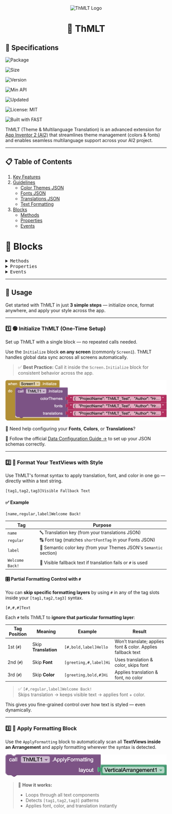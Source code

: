 <div align="center">
    <img height="80" width="80" src="https://github.com/user-attachments/assets/1886b5e1-9fd5-4949-8d7d-1709338a898f" alt="ThMLT Logo" />
    <h1>🧩 ThMLT</h1>
</div>





## 📝 Specifications


![Package](https://img.shields.io/badge/📦%20Package-com.hridoy.thmlt-blue?style=flat-square)

![Size](https://img.shields.io/badge/💾%20Size-20.17%20KB-green?style=flat-square)

![Version](https://img.shields.io/badge/⚙️%20Version-3.0.0-orange?style=flat-square)

![Min API](https://img.shields.io/badge/📱%20Min%20API-7-blueviolet?style=flat-square)

![Updated](https://img.shields.io/badge/📅%20Updated-2025--04--24-lightgrey?style=flat-square)

![License: MIT](https://img.shields.io/badge/License-MIT-blue.svg?style=flat-square)

![Built with FAST](https://img.shields.io/badge/💻%20Built%20with-FAST%20v2.8.4-yellow?style=flat-square&logo=data)



ThMLT (Theme & Multilanguage Translation) is an advanced extension for [App Inventor 2 (AI2)](http://ai2.appinventor.mit.edu) that streamlines theme management (colors & fonts) and enables seamless multilanguage support across your AI2 project.

---

## 📋 Table of Contents

1. [Key Features](https://github.com/HB-Hridoy/th-m-l-t/wiki)
2. [Guidelines](https://github.com/HB-Hridoy/th-m-l-t/wiki/Guidelines)
    - [Color Themes JSON](https://github.com/HB-Hridoy/th-m-l-t/wiki/Color-Themes-JSON-Schema)
    - [Fonts JSON](https://github.com/HB-Hridoy/th-m-l-t/wiki/Fonts-JSON-Schema)
    - [Translations JSON](https://github.com/HB-Hridoy/th-m-l-t/wiki/Translation-JSON-Schema)
    - [Text Formatting](https://github.com/HB-Hridoy/th-m-l-t/wiki/Text-Formatter)
3. [Blocks](#blocks)
    - [Methods]()
    - [Properties]()
    - [Events]()

# 🧩 Blocks
<details>
  <summary><kbd>Methods</kbd></summary>


### 🟪 `Initialize`

> **Purpose:** Initializes and loads data for color themes, fonts, and translations.

![Initialize](https://github.com/HB-Hridoy/th-m-l-t/blob/dev/out/blocks/Initialize_Method.png?raw=true)

| Parameter     | Type |
|--------------|------|
| colorThemes  | text |
| fonts        | text |
| translations | text |


🔧 Need help configuring your **Translations**, **Fonts**, or **Colors**?

📖 Follow the official [Data Configuration Guide →](https://github.com/HB-Hridoy/th-m-l-t/wiki/Guidelines#-data-configuration-guide) to set up your JSON schemas correctly.

---

### 🟪 `ApplyFormatting`

> **Purpose:** Applies formatting to a layout using the *active* theme and language.

![ApplyFormatting](https://github.com/HB-Hridoy/th-m-l-t/blob/dev/out/blocks/ApplyFormatting_Method.png?raw=true)

| Parameter | Type      |
|-----------|-----------|
| layout    | component |


---

### 🟪 `ApplyCustomizedFormatting`

> **Purpose:** Applies formatting to a layout using a **specific** theme and language.

![ApplyCustomizedFormatting](https://github.com/HB-Hridoy/th-m-l-t/blob/dev/out/blocks/ApplyCustomizedFormatting_Method.png?raw=true)

| Parameter     | Type |
|---------------|------|
| layout        | component |
| themeMode     | text |
| languageCode  | text |



---

### 🟪 `Get`

> **Purpose:** Retrieves a list of values for a given data category.

![Get](https://github.com/HB-Hridoy/th-m-l-t/blob/dev/out/blocks/Get_Method.png?raw=true)

| Parameter | Type |
|-----------|------|
| data      | All <sub>(helper enums)</sub> |

**Return:** `list`  
**Why:** Returns the complete list of items for enums like `PrimitiveKeys`, `SemanticKeys`, `ThemeModes`, `FontTags`, `FontShortTags`, `TranslationKeys`, `SupportedLanguages`.

---

### 🟪 `GetTranslation`

> **Purpose:** Returns a translation for a given key using the *active language*.

![GetTranslation](https://github.com/HB-Hridoy/th-m-l-t/blob/dev/out/blocks/GetTranslation_Method.png?raw=true)

| Parameter      | Type |
|----------------|------|
| translationKey | text |

**Return:** `text`  
**Why:** Returns the corresponding translation string, or `Not Found` if missing.

---

### 🟪 `GetFont`

> **Purpose:** Returns a font name for a given key using the *tag*.

![GetFont](https://github.com/HB-Hridoy/th-m-l-t/blob/dev/out/blocks/GetFont_Method.png?raw=true)

| Parameter      | Type |
|----------------|------|
| tag | text |

**Return:** `text`  
**Why:** Returns the corresponding font name, or `Font not found` if missing.

---

### 🟪 `GetTranslationForLanguage`

> **Purpose:** Returns a translation for a key in a **specific language**.

![GetTranslationForLanguage](https://github.com/HB-Hridoy/th-m-l-t/blob/dev/out/blocks/GetTranslationForLanguage_Method.png?raw=true)

| Parameter      | Type |
|----------------|------|
| translationKey | text |
| languageCode   | text |

**Return:** `text`  
**Why:**
- Returns the translation string if found.
- Returns `Not Found` if the key is missing.
- Returns `'languageCode' is not supported` if the languageCode is invalid.

---

### 🟪 `GetPrimitiveColor`

> **Purpose:** Retrieves a **primitive color** as an integer value.

![GetPrimitiveColor](https://github.com/HB-Hridoy/th-m-l-t/blob/dev/out/blocks/GetPrimitiveColor_Method.png?raw=true)

| Parameter | Type |
|-----------|------|
| key       | text |

**Return:** `number`  
**Why:**
- Returns the integer color value if key exists.
- Returns `-1` if not found (error condition).

---

### 🟪 `GetSemanticColorSource`

> **Purpose:** Retrieves the **source reference** of a semantic color for the *active theme*.

![GetSemanticColorSource](https://github.com/HB-Hridoy/th-m-l-t/blob/dev/out/blocks/GetSemanticColorSource_Method.png?raw=true)

| Parameter | Type |
|-----------|------|
| key       | text |

**Return:** `text`  
**Why:**
- Returns the primitive color key.
- Returns a detailed error if the theme or key doesn't exist.

---

### 🟪 `GetSemanticColor`

> **Purpose:** Retrieves a semantic color value (int) for the *active theme mode*.

![GetSemanticColor](https://github.com/HB-Hridoy/th-m-l-t/blob/dev/out/blocks/GetSemanticColor_Method.png?raw=true)

| Parameter | Type |
|-----------|------|
| key       | text |

**Return:** `number`  
**Why:**
- Returns resolved color as int if found.
- Returns `-1` if theme mode or color key is invalid.

---

### 🟪 `GetSemanticColorByThemeMode`

> **Purpose:** Retrieves a semantic color value for a **specific theme mode**.

![GetSemanticColorByThemeMode](https://github.com/HB-Hridoy/th-m-l-t/blob/dev/out/blocks/GetSemanticColorByThemeMode_Method.png?raw=true)

| Parameter  | Type |
|------------|------|
| key        | text |
| themeMode  | text |

**Return:** `number`  
**Why:**
- Returns resolved color as int if key exists in the given mode.
- Returns `-1` for missing theme/key.



</details>


<details>
  <summary><kbd>Properties</kbd></summary>

## 🔧 <kbd>Setters</kbd>

### 🟩 `FontRegular`
> Sets the **regular font**.

![FontRegular](https://github.com/HB-Hridoy/th-m-l-t/blob/dev/out/blocks/FontRegular_Set_Property.png?raw=true)

| Input | Type |
|-------|------|
| font  | text |

---

### 🟩 `FontBold`
> Sets the **bold font**.

![FontBold](https://github.com/HB-Hridoy/th-m-l-t/blob/dev/out/blocks/FontBold_Set_Property.png?raw=true)

| Input | Type |
|-------|------|
| font  | text |

---

### 🟩 `FontMaterial`
> Sets the **material icon font**.

![FontMaterial](https://github.com/HB-Hridoy/th-m-l-t/blob/dev/out/blocks/FontMaterial_Set_Property.png?raw=true)

| Input | Type |
|-------|------|
| font  | text |

---

### 🟩 `ColorPrimary`
> Sets the **primary color**.

![ColorPrimary](https://github.com/HB-Hridoy/th-m-l-t/blob/dev/out/blocks/ColorPrimary_Set_Property.png?raw=true)

| Input  | Type   |
|--------|--------|
| color  | number |

---

### 🟩 `ColorSecondary`
> Sets the **secondary color**.

![ColorSecondary](https://github.com/HB-Hridoy/th-m-l-t/blob/dev/out/blocks/ColorSecondary_Set_Property.png?raw=true)

| Input  | Type   |
|--------|--------|
| color  | number |

---

### 🟩 `ColorAccent`
> Sets the **accent color**.

![ColorAccent](https://github.com/HB-Hridoy/th-m-l-t/blob/dev/out/blocks/ColorAccent_Set_Property.png?raw=true)

| Input  | Type   |
|--------|--------|
| color  | number |

---

### 🟩 `Language`
> Sets the **active translation language**.

![Language](https://github.com/HB-Hridoy/th-m-l-t/blob/dev/out/blocks/Language_Set_Property.png?raw=true)

| Input | Type |
|-------|------|
| code  | text |

---

### 🟩 `ThemeMode`
> Sets the **active theme mode** (e.g., `light`, `dark`).

![ThemeMode](https://github.com/HB-Hridoy/th-m-l-t/blob/dev/out/blocks/ThemeMode_Set_Property.png?raw=true)

| Input | Type |
|-------|------|
| mode  | text |

---

## 🔍 <kbd>Getters</kbd>

### 🟩 `FontRegular`
> Gets the **regular font**.

![FontRegular](https://github.com/HB-Hridoy/th-m-l-t/blob/dev/out/blocks/FontRegular_Get_Property.png?raw=true)

| Return | Type |
|--------|------|
| font   | text |

---

### 🟩 `FontBold`
> Gets the **bold font**.

![FontBold](https://github.com/HB-Hridoy/th-m-l-t/blob/dev/out/blocks/FontBold_Get_Property.png?raw=true)

| Return | Type |
|--------|------|
| font   | text |

---

### 🟩 `FontMaterial`
> Gets the **material font**.

![FontMaterial](https://github.com/HB-Hridoy/th-m-l-t/blob/dev/out/blocks/FontMaterial_Get_Property.png?raw=true)

| Return | Type |
|--------|------|
| font   | text |

---

### 🟩 `ColorPrimary`
> Gets the **primary color**.

![ColorPrimary](https://github.com/HB-Hridoy/th-m-l-t/blob/dev/out/blocks/ColorPrimary_Get_Property.png?raw=true)

| Return | Type   |
|--------|--------|
| color  | number |

---

### 🟩 `ColorSecondary`
> Gets the **secondary color**.

![ColorSecondary](https://github.com/HB-Hridoy/th-m-l-t/blob/dev/out/blocks/ColorSecondary_Get_Property.png?raw=true)

| Return | Type   |
|--------|--------|
| color  | number |

---

### 🟩 `ColorAccent`
> Gets the **accent color**.

![ColorAccent](https://github.com/HB-Hridoy/th-m-l-t/blob/dev/out/blocks/ColorAccent_Get_Property.png?raw=true)

| Return | Type   |
|--------|--------|
| color  | number |

---

### 🟩 `Language`
> Gets the **current language code**.

![Language](https://github.com/HB-Hridoy/th-m-l-t/blob/dev/out/blocks/Language_Get_Property.png?raw=true)

| Return | Type |
|--------|------|
| code   | text |

---

### 🟩 `ThemeMode`
> Gets the **current theme mode**.

![ThemeMode](https://github.com/HB-Hridoy/th-m-l-t/blob/dev/out/blocks/ThemeMode_Get_Property.png?raw=true)

| Return | Type |
|--------|------|
| mode   | text |


</details>

<details>
  <summary><kbd>Events</kbd></summary>


### 🟨 ErrorOccurred

>Occurs when an error happens

![ErrorOccurred Event](https://github.com/HB-Hridoy/th-m-l-t/blob/dev/out/blocks/ErrorOccurred_Event.png?raw=true)

| Parameter | Type
| - | - |
| errorFrom | text
| error | text

</details>

---

## 🚀 Usage

Get started with ThMLT in just **3 simple steps** — initialize once, format anywhere, and apply your style across the app.

---

### 1️⃣ 🟢 Initialize ThMLT (One-Time Setup)

Set up ThMLT with a single block — no repeated calls needed.

Use the `Initialize` block **on any screen** (commonly `Screen1`). ThMLT handles global data sync across all screens automatically.

> ✅ **Best Practice:** Call it inside the `Screen.Initialize` block for consistent behavior across the app.

![Initialize](out/blocks/UsageBlocks/Initialize_Method_On_Screen_Initialize.png)

🔧 Need help configuring your **Fonts**, **Colors**, or **Translations**?

📖 Follow the official [Data Configuration Guide →](https://github.com/HB-Hridoy/th-m-l-t/wiki/Guidelines#-data-configuration-guide) to set up your JSON schemas correctly.

---


### 2️⃣ 🧠 Format Your TextViews with Style

Use ThMLT's format syntax to apply translation, font, and color in one go — directly within a text string.

```text
[tag1,tag2,tag3]Visible Fallback Text
```

#### ✅ Example

```text
[name,regular,label]Welcome Back!
```

| Tag        | Purpose                                                                 |
|------------|-------------------------------------------------------------------------|
| `name`     | 🔤 Translation key (from your translations JSON)                        |
| `regular`  | 🔠 Font tag (matches `shortFontTag` in your Fonts JSON)                |
| `label`    | 🎨 Semantic color key (from your Themes JSON's `Semantic` section)     |
| `Welcome Back!` | 🪪 Visible fallback text if translation fails or `#` is used       |


#### 🎛️ Partial Formatting Control with `#`

You can **skip specific formatting layers** by using `#` in any of the tag slots inside your `[tag1,tag2,tag3]` syntax.

```text
[#,#,#]Text
```

Each `#` tells ThMLT to **ignore that particular formatting layer**:

| Tag Position | Meaning              | Example                 | Result                                                       |
|--------------|----------------------|-------------------------|--------------------------------------------------------------|
| 1st (`#`)    | Skip **Translation** | `[#,bold,label]Hello`   | Won’t translate; applies font & color. Applies fallback text |
| 2nd (`#`)    | Skip **Font**        | `[greeting,#,label]Hi`  | Uses translation & color, skips font                         |
| 3rd (`#`)    | Skip **Color**       | `[greeting,bold,#]Hi`   | Applies translation & font, no color                         |

> ✅ `[#,regular,label]Welcome Back!`  
> Skips translation → keeps visible text → applies font + color.

This gives you fine-grained control over how text is styled — even dynamically.

---

### 3️⃣ 🧰 Apply Formatting Block

Use the `ApplyFormatting` block to automatically scan all **TextViews inside an Arrangement** and apply formatting wherever the syntax is detected.

![Apply Formatting](out/blocks/UsageBlocks/ApplyFormattingBlock.png)

> 📍 **How it works:**
> - Loops through all text components
> - Detects `[tag1,tag2,tag3]` patterns
> - Applies font, color, and translation instantly

